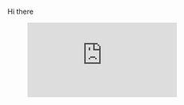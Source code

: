 Hi there
<figure><embed src="https://wakatime.com/share/@018bbb48-9e39-4556-83ed-68da750459b1/ef3c860d-5fd3-4dea-92e8-fc354b325a57.svg"></embed></figure>
